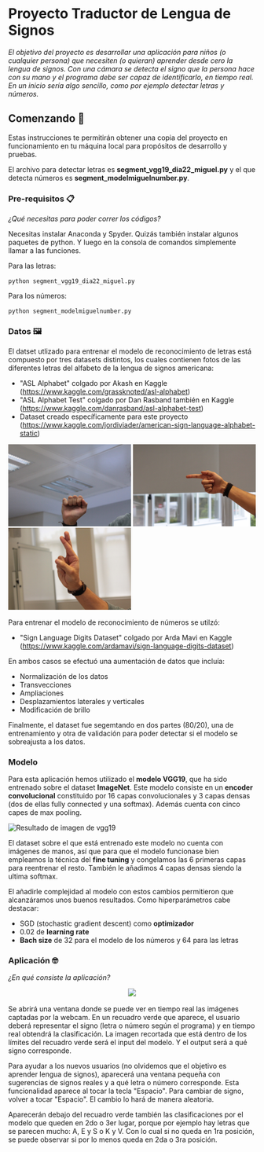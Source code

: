 # Proyecto Traductor de Lengua de Signos

_El objetivo del proyecto es desarrollar una aplicación para niños (o cualquier persona) que necesiten (o quieran) aprender desde cero la lengua de signos. Con una cámara se detecta el signo que la persona hace con su mano y el programa debe ser capaz de identificarlo, en tiempo real. En un inicio sería algo sencillo, como por ejemplo detectar letras y números._

## Comenzando 🚀

Estas instrucciones te permitirán obtener una copia del proyecto en funcionamiento en tu máquina local para propósitos de desarrollo y pruebas.

El archivo para detectar letras es **segment_vgg19_dia22_miguel.py** y el que detecta números es **segment_modelmiguelnumber.py**.


### Pre-requisitos 📋

_¿Qué necesitas para poder correr los códigos?_

Necesitas instalar Anaconda y Spyder. Quizás también instalar algunos paquetes de python. Y luego en la consola de comandos simplemente llamar a las funciones.

Para las letras:
```
python segment_vgg19_dia22_miguel.py
```

Para los números:
```
python segment_modelmiguelnumber.py
```

### Datos 🖼
El datset utlizado para entrenar el modelo de reconocimiento de letras está compuesto por tres datasets distintos, los cuales contienen fotos de las diferentes letras del alfabeto de la lengua de signos americana:
* "ASL Alphabet" colgado por Akash en Kaggle (https://www.kaggle.com/grassknoted/asl-alphabet)
* "ASL Alphabet Test" colgado por Dan Rasband también en Kaggle (https://www.kaggle.com/danrasband/asl-alphabet-test)
* Dataset creado específicamente para este proyecto (https://www.kaggle.com/jordiviader/american-sign-language-alphabet-static)
<p float="left">
  <img src="https://github.com/ecabestadistica/sign-language-translator-python-opencv/blob/master/IMG_0020.JPG" width="250" />
  <img src="https://github.com/ecabestadistica/sign-language-translator-python-opencv/blob/master/IMG_0640.JPG" width="250" /> 
  <img src="https://github.com/ecabestadistica/sign-language-translator-python-opencv/blob/master/IMG_1482.JPG" width="250" />
</p>

Para entrenar el modelo de reconocimiento de números se utilzó:
* "Sign Language Digits Dataset" colgado por Arda Mavi en Kaggle (https://www.kaggle.com/ardamavi/sign-language-digits-dataset)

En ambos casos se efectuó una aumentación de datos que incluía:
* Normalización de los datos
* Transvecciones
* Ampliaciones
* Desplazamientos laterales y verticales
* Modificación de brillo

Finalmente, el dataset fue segemtando en dos partes (80/20), una de entrenamiento y otra de validación para poder detectar si el modelo se sobreajusta a los datos. 


### Modelo  

Para esta aplicación hemos utilizado el **modelo VGG19**, que ha sido entrenado sobre el dataset **ImageNet**. Este modelo consiste en un **encoder convolucional** constituido por 16 capas convolucionales y 3 capas densas (dos de ellas fully connected y una softmax). Además cuenta con cinco capes de max pooling.

![Resultado de imagen de vgg19](https://www.researchgate.net/profile/Clifford_Yang/publication/325137356/figure/fig2/AS:670371271413777@1536840374533/llustration-of-the-network-architecture-of-VGG-19-model-conv-means-convolution-FC-means.jpg)

El dataset sobre el que está entrenado este modelo  no cuenta con imágenes de manos, así que para que el modelo funcionase bien empleamos la técnica del **fine tuning**  y congelamos las 6 primeras capas para reentrenar el resto. También le añadimos 4 capas densas siendo la ultima softmax.

El añadirle complejidad al modelo con estos cambios permitieron que alcanzáramos unos buenos resultados. Como hiperparámetros cabe destacar:

 - SGD (stochastic gradient descent) como **optimizador**
 - 0.02 de **learning rate**
 - **Bach size** de 32 para el modelo de los números y 64 para las letras
 
 

### Aplicación 🤓

_¿En qué consiste la aplicación?_

<p align="center">
    <img src="elinumeros.gif", width="450">
</p>

Se abrirá una ventana donde se puede ver en tiempo real las imágenes captadas por la webcam. En un recuadro verde que aparece, el usuario deberá representar el signo (letra o número según el programa) y en tiempo real obtendrá la clasificación. La imagen recortada que está dentro de los límites del recuadro verde será el input del modelo. Y el output será a qué signo corresponde.

Para ayudar a los nuevos usuarios (no olvidemos que el objetivo es aprender lengua de signos), aparecerá una ventana pequeña con sugerencias de signos reales y a qué letra o número corresponde. Esta funcionalidad aparece al tocar la tecla "Espacio". Para cambiar de signo, volver a tocar "Espacio".
El cambio lo hará de manera aleatoria. 

Aparecerán debajo del recuadro verde también las clasificaciones por el modelo que queden en 2do o 3er lugar, porque por ejemplo hay letras que se parecen mucho: A, E y S o K y V. Con lo cual si no queda en 1ra posición, se puede observar si por lo menos queda en 2da o 3ra posición.

